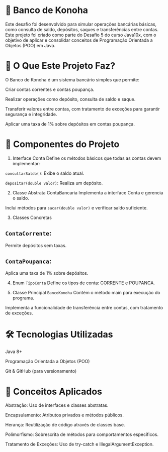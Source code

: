 # 🏦 Banco de Konoha
Este desafio foi desenvolvido para simular operações bancárias básicas, como consulta de saldo, depósitos, saques e transferências entre contas.
Este projeto foi criado como parte do Desafio 5 do curso Java10x, com o objetivo de aplicar e consolidar conceitos de Programação Orientada a Objetos (POO) em Java.

# 🚀 O Que Este Projeto Faz?
O Banco de Konoha é um sistema bancário simples que permite:

Criar contas correntes e contas poupança.

Realizar operações como depósito, consulta de saldo e saque.

Transferir valores entre contas, com tratamento de exceções para garantir segurança e integridade.

Aplicar uma taxa de 1% sobre depósitos em contas poupança.

# 🧩 Componentes do Projeto
1. Interface Conta
Define os métodos básicos que todas as contas devem implementar:

``consultarSaldo()``: Exibe o saldo atual.

``depositar(double valor)``: Realiza um depósito.

2. Classe Abstrata ContaBancaria
Implementa a interface Conta e gerencia o saldo.

Inclui métodos para ``sacar(double valor)`` e verificar saldo suficiente.

3. Classes Concretas
## ``ContaCorrente``:

Permite depósitos sem taxas.

## ``ContaPoupanca``:

Aplica uma taxa de 1% sobre depósitos.

4. Enum ``TipoConta``
Define os tipos de conta: CORRENTE e POUPANCA.

5. Classe Principal ``BancoKonoha``
Contém o método main para execução do programa.

Implementa a funcionalidade de transferência entre contas, com tratamento de exceções.

# 🛠️ Tecnologias Utilizadas
Java 8+

Programação Orientada a Objetos (POO)

Git & GitHub (para versionamento)


# 🧠 Conceitos Aplicados
Abstração: Uso de interfaces e classes abstratas.

Encapsulamento: Atributos privados e métodos públicos.

Herança: Reutilização de código através de classes base.

Polimorfismo: Sobrescrita de métodos para comportamentos específicos.

Tratamento de Exceções: Uso de try-catch e IllegalArgumentException.
